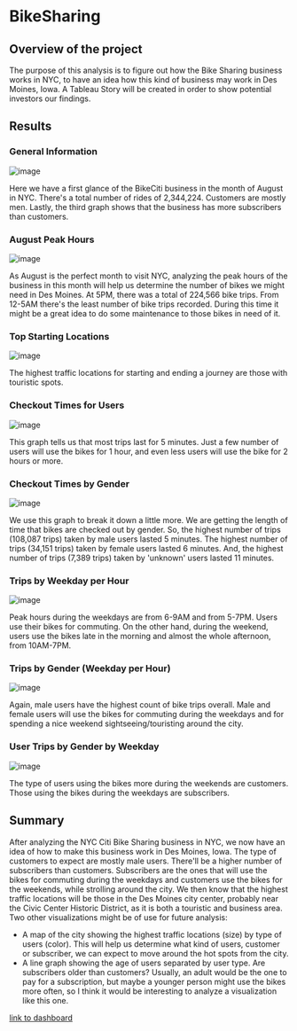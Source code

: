 # BikeSharing 

## Overview of the project
The purpose of this analysis is to figure out how the Bike Sharing business works in NYC, to have an idea how this kind of business may work in Des Moines, Iowa. A Tableau Story will be created in order to show potential investors our findings.

## Results
### General Information

![image](https://user-images.githubusercontent.com/104812189/194207474-f5b7772a-747b-46e9-a7bf-fb1ed3444804.png)

Here we have a first glance of the BikeCiti business in the month of August in NYC. There's a total number of rides of 2,344,224. Customers are mostly men. Lastly, the third graph shows that the business has more subscribers than customers. 

### August Peak Hours

![image](https://user-images.githubusercontent.com/104812189/194207775-2c41929a-c484-4c2d-a49f-488247a570de.png)

As August is the perfect month to visit NYC, analyzing the peak hours of the business in this month will help us determine the number of bikes we might need in Des Moines. At 5PM, there was a total of 224,566 bike trips. From 12-5AM there's the least number of bike trips recorded. During this time it might be a great idea to do some maintenance to those bikes in need of it. 

### Top Starting Locations

![image](https://user-images.githubusercontent.com/104812189/194208447-4c530029-cf1d-4131-a9df-6ff4240ff269.png)

The highest traffic locations for starting and ending a journey are those with touristic spots. 

### Checkout Times for Users

![image](https://user-images.githubusercontent.com/104812189/194210387-34aff627-eb24-4eb5-a1eb-9cdb89d7220f.png)

This graph tells us that most trips last for 5 minutes. Just a few number of users will use the bikes for 1 hour, and even less users will use the bike for 2 hours or more. 

### Checkout Times by Gender

![image](https://user-images.githubusercontent.com/104812189/194210565-7ff03d2c-3f72-4ac3-b76c-64ed90a9d297.png)

We use this graph to break it down a little more. We are getting the length of time that bikes are checked out by gender. So, the highest number of trips (108,087 trips) taken by male users lasted 5 minutes. The highest number of trips (34,151 trips) taken by female users lasted 6 minutes. And, the highest number of trips (7,389 trips) taken by 'unknown' users lasted 11 minutes. 

### Trips by Weekday per Hour

![image](https://user-images.githubusercontent.com/104812189/194211545-5334db4d-5d4c-4a99-893f-15374cb80ac6.png)

Peak hours during the weekdays are from 6-9AM and from 5-7PM. Users use their bikes for commuting. On the other hand, during the weekend, users use the bikes late in the morning and almost the whole afternoon, from 10AM-7PM. 

### Trips by Gender (Weekday per Hour)

![image](https://user-images.githubusercontent.com/104812189/194212371-e6d724fa-887c-49ad-ba8c-2f367fa7e3dd.png)

Again, male users have the highest count of bike trips overall. Male and female users will use the bikes for commuting during the weekdays and for spending a nice weekend sightseeing/touristing around the city.  

### User Trips by Gender by Weekday

![image](https://user-images.githubusercontent.com/104812189/194212886-ece333f4-1fdb-4dd5-8880-95855ff78e92.png)

The type of users using the bikes more during the weekends are customers. Those using the bikes during the weekdays are subscribers.

## Summary

After analyzing the NYC Citi Bike Sharing business in NYC, we now have an idea of how to make this business work in Des Moines, Iowa. The type of customers to expect are mostly male users. There'll be a higher number of subscribers than customers. Subscribers are the ones that will use the bikes for commuting during the weekdays and customers use the bikes for the weekends, while strolling around the city. We then know that the highest traffic locations will be those in the Des Moines city center, probably near the Civic Center Historic District, as it is both a touristic and business area. Two other visualizations might be of use for future analysis:
- A map of the city showing the highest traffic locations (size) by type of users (color). This will help us determine what kind of users, customer or subscriber, we can expect to move around the hot spots from the city. 
- A line graph showing the age of users separated by user type. Are subscribers older than customers? Usually, an adult would be the one to pay for a subscription, but maybe a younger person might use the bikes more often, so I think it would be interesting to analyze a visualization like this one. 

[link to dashboard](https://public.tableau.com/app/profile/montserrat.cruz/viz/NYCCitiBikeBusinessAnalysis/NYCCitiBikeAnalysis?publish=yes)
